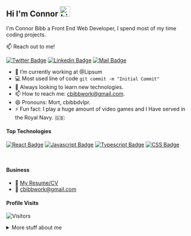 ## Hi I'm Connor <img src="https://user-images.githubusercontent.com/1303154/88677602-1635ba80-d120-11ea-84d8-d263ba5fc3c0.gif" width="28px" alt="hi">

I'm Connor Bibb a Front End Web Developer, I spend most of my time coding projects.

:mailbox: Reach out to me!

[![Twitter Badge](https://img.shields.io/badge/-@Connor_Bibb-1ca0f1?style=flat&labelColor=1ca0f1&logo=twitter&logoColor=white&link=https://twitter.com/BibbConnor)](https://twitter.com/BibbConnor) [![Linkedin Badge](https://img.shields.io/badge/-Connor_Bibb-0e76a8?style=flat&labelColor=0e76a8&logo=linkedin&logoColor=white)](https://www.linkedin.com/in/connor-bibb/) [![Mail Badge](https://img.shields.io/badge/-Connor_Bibb-c0392b?style=flat&labelColor=c0392b&logo=gmail&logoColor=white)](mailto:cbibbwork@gmail.com)

<!-- TODO: Add last video link -->

- 🔭 I’m currently working at @Lipsum
- :computer: Most used line of code `git commit -m "Initial Commit"`
- 🤔 Always looking to learn new technologies.
- 📫 How to reach me: cbibbwork@gmail.com.
- 😄 Pronouns: Mort, cbibbdvlpr.
- ⚡ Fun fact: I play a huge amount of video games and I Have served in the Royal Navy. 🇬🇧:

#### Top Technologies

<!-- TODO: Make technologies links takes you to repositories -->

[![React Badge](https://img.shields.io/badge/-React-61DBFB?style=for-the-badge&labelColor=black&logo=react&logoColor=61DBFB)](#) [![Javascript Badge](https://img.shields.io/badge/-Javascript-F0DB4F?style=for-the-badge&labelColor=black&logo=javascript&logoColor=F0DB4F)](#) [![Typescript Badge](https://img.shields.io/badge/-HTML5-E44D26?style=for-the-badge&labelColor=black&logo=html5&logoColor=E44D26)](#) [![CSS Badge](https://img.shields.io/badge/-css-264de4?style=for-the-badge&labelColor=black&logo=CSS3&logoColor=264de4)](#)

<br />

#### Business

- :paperclip: [My Resume/CV](https://github.com/ipenywis/ipenywis/blob/master/resumes/resume%20v1.0.pdf)
- :email: cbibbwork@gmail.com

#### Profile Visits

![Visitors](https://visitor-badge.glitch.me/badge?page_id=cbibbdvlpr.cbibbdvlpr)

<details>
<summary>
  More stuff about me
</summary>

<br >

#### Coding Stats

<!--START_SECTION:waka-->

```text
CSS     2 mins          ███████████████▒░░░░░░░░░   61.75 %
HTML    1 min           █████████▒░░░░░░░░░░░░░░░   37.19 %
Other   0 secs          ▒░░░░░░░░░░░░░░░░░░░░░░░░   01.06 %
```

<!--END_SECTION:waka-->

<br></br>

#### Github Stats

![Ipenywis's github stats](https://github-readme-stats.vercel.app/api?username=cbibbdvlpr&count_private=true&theme=tokyonight&hide=contribs,prs)
